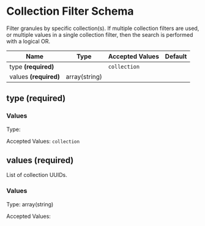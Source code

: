 

# Collection Filter Schema

Filter granules by specific collection(s). If multiple collection filters are used, or multiple values in a single collection filter, then the search is performed with a logical OR.


| Name | Type | Accepted Values | Default |
|------|------|--------|---------|
| type **(required)**| | `collection`|  |
| values **(required)**| array(string)| |  |


## type **(required)**


### Values

Type: 


Accepted Values: `collection`

## values **(required)**

List of collection UUIDs.

### Values

Type: array(string)


Accepted Values: 



